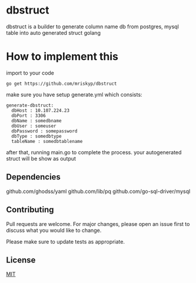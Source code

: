 # dbstruct
dbstruct is a builder to generate column name db from postgres, mysql table into auto generated struct golang

# How to implement this


import to your code
```
go get https://github.com/mriskyp/dbstruct
```



make sure you have setup generate.yml which consists:
```
generate-dbstruct:
  dbHost : 10.107.224.23
  dbPort : 3306
  dbName : somedbname
  dbUser : someuser
  dbPassword : somepassword
  dbType : somedbtype
  tableName : somedbtablename
```
 
after that, running main.go to complete the process. your autogenerated struct will be show as output
  
## Dependencies
github.com/ghodss/yaml
github.com/lib/pq
github.com/go-sql-driver/mysql

## Contributing
Pull requests are welcome. For major changes, please open an issue first to discuss what you would like to change.

Please make sure to update tests as appropriate.

## License
[MIT](https://choosealicense.com/licenses/mit/)
